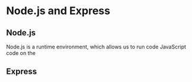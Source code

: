 # Node.js and Express

## Node.js
Node.js is a runtime environment, which allows us to run code JavaScript code on the 

## Express